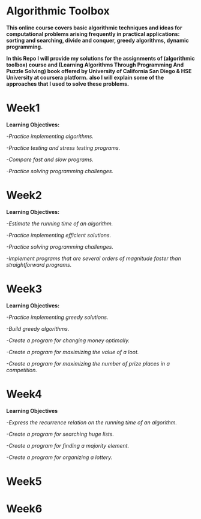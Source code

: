 # Algorithmic Toolbox
**This online course covers basic algorithmic techniques and ideas for computational problems arising frequently in practical applications: sorting and searching, divide and conquer, greedy algorithms, dynamic programming.**

**In this Repo I will provide my solutions for the assignments of (algorithmic toolbox) course and (Learning Algorithms Through Programming And Puzzle Solving) book offered by University of California San Diego &amp; HSE University at coursera platform.**
**also I will explain some of the approaches that I used to solve these problems.**


# Week1 
**Learning Objectives:**

  *-Practice implementing algorithms.*
  
  *-Practice testing and stress testing programs.*
  
  *-Compare fast and slow programs.*
  
  *-Practice solving programming challenges.*


# Week2
**Learning Objectives:**

  *-Estimate the running time of an algorithm.*
	
  *-Practice implementing efficient solutions.*
	
  *-Practice solving programming challenges.*
	
  *-Implement programs that are several orders of magnitude faster than straightforward programs.*


# Week3

**Learning Objectives:**

  *-Practice implementing greedy solutions.*
	
  *-Build greedy algorithms.*
	
  *-Create a program for changing money optimally.*
	
  *-Create a program for maximizing the value of a loot.*
	
  *-Create a program for maximizing the number of prize places in a competition.*
  
	
# Week4
**Learning Objectives**

*-Express the recurrence relation on the running time of an algorithm.*
	
*-Create a program for searching huge lists.*

*-Create a program for finding a majority element.*

*-Create a program for organizing a lottery.*


# Week5


# Week6
